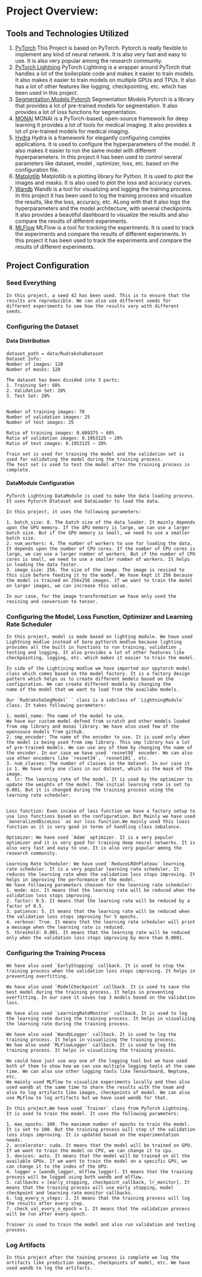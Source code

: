 # Project Overview:

## Tools and Technologies Utilized

1. [PyTorch](https://pytorch.org/)
   This Project is based on PyTorch. Pytorch is really flexible to implement any kind of neural network. It is also very fast and easy to use. It is also very popular among the research community.
2. [PyTorch Lightning](https://lightning.ai)
   PyTorch Lightning is a wrapper around PyTorch that handles a lot of the boilerplate code and makes it easier to train models. It also makes it easier to train models on multiple GPUs and TPUs. It also has a lot of other features like logging, checkpointing, etc. which has been used in this project.
3. [Segmentation Models Pytorch](https://smp.readthedocs.io)
   Segmentation Models Pytorch is a library that provides a lot of pre-trained models for segmentation. It also provides a lot of loss functions for segmentation.
4. [MONAI](https://monai.io/)
   MONAI is a PyTorch-based, open-source framework for deep learning It provides a lot of tools for medical imaging. It also provides a lot of pre-trained models for medical imaging.
5. [Hydra](https://hydra.cc/)
   Hydra is a framework for elegantly configuring complex applications. It is used to configure the hyperparameters of the model. It also makes it easier to run the same model with different hyperparameters. In this project it has been used to control several parameters like dataset, model , optimizer, loss, etc. based on the configuration file.
6. [Matplotlib](https://matplotlib.org/)
   Matplotlib is a plotting library for Python. It is used to plot the images and masks. It is also used to plot the loss and accuracy curves.
7. [Wandb](https://wandb.ai/)
   Wandb is a tool for visualizing and logging the training process. In this project it has been used to log the training process and visualize the results, like the loss, accuracy, etc. ALong with that it also logs the hyperparameters and the model architecture, with several checkpoints. It also provides a beautiful dashboard to visualize the results and also compare the results of different experiments.
8. [MLFlow](https://mlflow.org/)
   MLFlow is a tool for tracking the experiments. It is used to track the experiments and compare the results of different experiments. In this project it has been used to track the experiments and compare the results of different experiments.

## Project Configuration

### Seed Everything

    In this project, a seed 42 has been used. This is to ensure that the results are reproducible. We can also use different seeds for different experiments to see how the results vary with different seeds.

### Configuring the Dataset

#### Data Distribution

    dataset_path = data/RudrakshaDataset
    Dataset Info:
    Number of images: 128
    Number of masks: 128

    The dataset has been divided into 3 parts:
    1. Training Set: 60%
    2. Validation Set: 20%
    3. Test Set: 20%


    Number of training images: 78
    Number of validation images: 25
    Number of test images: 25

    Ratio of training images: 0.609375 ~ 60%
    Ratio of validation images: 0.1953125 ~ 20%
    Ratio of test images: 0.1953125 ~ 20%

    Train set is used for training the model and the validation set is used for validating the model during the training process.
    The test set is used to test the model after the training process is complete.

#### DataModule Configuration

    PyTorch Lightning DataModule is used to make the data loading process. It uses Pytorch Dtataset and DataLoader to load the data.

    In this project, it uses the following parameters:

    1. batch_size: 8. The batch size of the data loader. It mainly depends upon the GPU memory. If the GPU memory is large, we can use a larger batch size. But if the GPU memory is small, we need to use a smaller batch size.
    2. num_workers: 4. The number of workers to use for loading the data. It depends upon the number of CPU cores. If the number of CPU cores is large, we can use a larger number of workers. But if the number of CPU cores is small, we need to use a smaller number of workers. It helps in loading the data faster.
    3. image_size: 256. The size of the image. The image is resized to this size before feeding it to the model. We have kept it 256 because the model is trained on 256x256 images. If we want to train the model on larger images, we can increase this value.

    In our case, for the image transformation we have only used the resizing and conversion to tensor.

### Configuring the Model, Loss Function, Optimizer and Learning Rate Scheduler

    In this project, model is made based on lighting module. We have used Lightning modlue instead of bare pyttorch modlue because lighting provides all the built in functions to run training, validation , testing and logging. It also provides a lot of other features like checkpointing, logging, etc. which makes it easier to train the model.

    In side of the Lightining modlue we have imported our opytorch model class which comes based on the model factory. It is a factory design pattern which helps us to create different models based on the configuration. We can create different models by changing the
    name of the model that we want to load from the availabe models.

    Our `RudrakshaSegModel` ` class is a subclass of `LightningModule` class. It takes following parameters:

    1. model_name: The name of the model to use.
    We have our custom model defned from scratch and other models loaded from smp library and monai library. We have also used few of the opensouce models from github.
    2. smp_encoder: The name of the encoder to use. It is used only when the model is being used from smp library. This smp library has a lot of pre-trained models. We can use any of them by changing the name of the encoder. In our case we have used `resnet50` encoder. We can also use other encoders like `resnet34`, `resnet101`, etc.
    3. num_classes: The number of classes in the dataset. In our case it is 1. We have only one class in our dataset, which is the mask of the image.
    4. lr: The learning rate of the model. It is used by the optimizer to update the weights of the model. The initial learning rate is set to 0.001. But it is changed during the training process using the learning rate scheduler.


    Loss function: Even incase of loss function we have a factory setup to use loss functions based on the configuration. But Mainly we have used `GeneralizedDiceLoss` as our loss function.We mainly used this loass function as it is very good in terms of handling class imbalance.

    Optimizer: We have used `Adam` optimizer. It is a very popular optimizer and it is very good for training deep neural networks. It is also very fast and easy to use. It is also very popular among the research community.

    Learning Rate Scheduler: We have used `ReduceLROnPlateau` learning rate scheduler. It is a very popular learning rate scheduler. It reduces the learning rate when the validation loss stops improving. It helps in improving the performance of the model.
    We have following parameters choosen for the learning rate scheduler:
    1. mode: min. It means that the learning rate will be reduced when the validation loss stops improving.
    2. factor: 0.5. It means that the learning rate will be reduced by a factor of 0.5.
    3. patience: 5. It means that the learning rate will be reduced when the validation loss stops improving for 5 epochs.
    4. verbose: True. It means that the learning rate scheduler will print a message when the learning rate is reduced.
    5. threshold: 0.001. It means that the learning rate will be reduced only when the validation loss stops improving by more than 0.0001.

### Configuring the Training Process

    We have also used `EarlyStopping` callback. It is used to stop the training process when the validation loss stops improving. It helps in preventing overfitting.

    We have also used `ModelCheckpoint` callback. It is used to save the best model during the training process. It helps in preventing overfitting. In our case it saves top 3 models based on the validation loss.

    We have also used `LearningRateMonitor` callback. It is used to log the learning rate during the training process. It helps in visualizing the learning rate during the training process.

    We have also used `WandbLogger` callback. It is used to log the training process. It helps in visualizing the training process.
    We hae also used `MLFlowLogger` callback. It is used to log the training process. It helps in visualizing the training process.

    We could have just use any one of the logging tool but we have used both of them to show how we can use multiple logging tools at the same time. We can also use other logging tools like Tensorboard, Neptune, etc.
    We mainly used MLFlow to visualize experiments locally and then also used wandb at the same time to share the results with the team and also to log artifacts like images, checkpoints of model. We can also use MLFlow to log artifacts but we have used wandb for that.

    In this project,We have used `Trainer` class from PyTorch Lightning. It is used to train the model. It uses the following parameters:

    1. max_epochs: 100. The maximum number of epochs to train the model. It is set to 100. But the training process will stop if the validation loss stops improving. It is updated based on the experimentation needs.
    2. accelerator: cuda. It means that the model will be trained on GPU. If we want to train the model on CPU, we can change it to cpu.
    3. devices: auto. It means that the model will be trained on all the available GPUs. If we want to train the model on a specific GPU, we can change it to the index of the GPU.
    4. logger = [wandb_logger, mlflow_logger]. It means that the training process will be logged using both wandb and mlflow.
    5. callbacks = [early_stopping, checkpoint_callback, lr_monitor]. It means that the training process will use early stopping, model checkpoint and learning rate monitor callbacks.
    6. log_every_n_steps: 2. It means that the training process will log the results after every step.
    7. check_val_every_n_epoch = 1. It means that the validation process will be run after every epoch.

    Trainer is used to train the model and also run validation and testing process.

### Log Artifacts

    In this project after the taining process is complete we log the artifacts like prediction images, checkpoints of model, etc. We have used wandb to log the artifacts.
